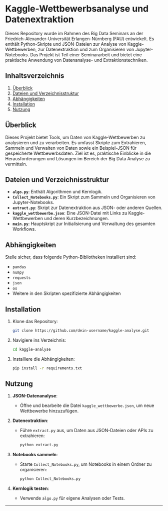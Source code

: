 # Kaggle-Wettbewerbsanalyse und Datenextraktion

Dieses Repository wurde im Rahmen des Big Data Seminars an der Friedrich-Alexander-Universität Erlangen-Nürnberg (FAU) entwickelt. Es enthält Python-Skripte und JSON-Dateien zur Analyse von Kaggle-Wettbewerben, zur Datenextraktion und zum Organisieren von Jupyter-Notebooks. Das Projekt ist Teil einer Seminararbeit und bietet eine praktische Anwendung von Datenanalyse- und Extraktionstechniken.

## Inhaltsverzeichnis

1. [Überblick](#überblick)
2. [Dateien und Verzeichnisstruktur](#dateien-und-verzeichnisstruktur)
3. [Abhängigkeiten](#abhängigkeiten)
4. [Installation](#installation)
5. [Nutzung](#nutzung)

## Überblick

Dieses Projekt bietet Tools, um Daten von Kaggle-Wettbewerben zu analysieren und zu verarbeiten. Es umfasst Skripte zum Extrahieren, Sammeln und Verwalten von Daten sowie ein Beispiel-JSON für gespeicherte Wettbewerbsdaten. Ziel ist es, praktische Einblicke in die Herausforderungen und Lösungen im Bereich der Big Data Analyse zu vermitteln.

## Dateien und Verzeichnisstruktur

- **`algo.py`**: Enthält Algorithmen und Kernlogik.
- **`Collect_Notebooks.py`**: Ein Skript zum Sammeln und Organisieren von Jupyter-Notebooks.
- **`extract.py`**: Skript zur Datenextraktion aus JSON- oder anderen Quellen.
- **`kaggle_wettbewerbe.json`**: Eine JSON-Datei mit Links zu Kaggle-Wettbewerben und deren Kurzbezeichnungen.
- **`main.py`**: Hauptskript zur Initialisierung und Verwaltung des gesamten Workflows.

## Abhängigkeiten

Stelle sicher, dass folgende Python-Bibliotheken installiert sind:

- `pandas`
- `numpy`
- `requests`
- `json`
- `os`
- Weitere in den Skripten spezifizierte Abhängigkeiten

## Installation

1. Klone das Repository:
   ```bash
   git clone https://github.com/dein-username/kaggle-analyse.git
   ```
2. Navigiere ins Verzeichnis:
   ```bash
   cd kaggle-analyse
   ```
3. Installiere die Abhängigkeiten:
   ```bash
   pip install -r requirements.txt
   ```

## Nutzung

1. **JSON-Datenanalyse**:
   - Öffne und bearbeite die Datei `kaggle_wettbewerbe.json`, um neue Wettbewerbe hinzuzufügen.
   
2. **Datenextraktion**:
   - Führe `extract.py` aus, um Daten aus JSON-Dateien oder APIs zu extrahieren:
     ```bash
     python extract.py
     ```

3. **Notebooks sammeln**:
   - Starte `Collect_Notebooks.py`, um Notebooks in einem Ordner zu organisieren:
     ```bash
     python Collect_Notebooks.py
     ```

4. **Kernlogik testen**:
   - Verwende `algo.py` für eigene Analysen oder Tests.
---